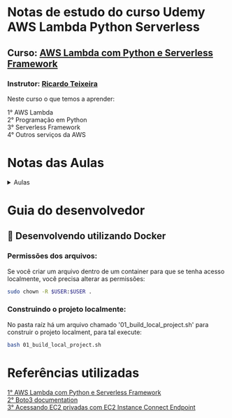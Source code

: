 # Notas de estudo do curso Udemy AWS Lambda Python Serverless

## Curso: [AWS Lambda com Python e Serverless Framework](https://www.udemy.com/course/aws-lambda-com-python-e-serverless-framework/)  
### Instrutor: [Ricardo Teixeira](https://www.udemy.com/user/f13f3617-1b4a-4f76-974a-29bf554ccc6d/ )  

Neste curso o que temos a aprender:  

1° AWS Lambda  
2° Programação em Python  
3° Serverless Framework  
4° Outros serviços da AWS  

# Notas das Aulas
<details>
    <summary>Aulas</summary>
    <ul>
        <li><a href="https://github.com/claudimf/udemy-aws-lambda-python-serverless/tree/main/curso-base">Introdução ao Python</a></li>
    </ul>
    <ul>
        <li><a href="https://github.com/claudimf/udemy-aws-lambda-python-serverless/tree/main/usando-boto3">Utilizando o Boto3</a></li>
    </ul>
</details>

# Guia do desenvolvedor

## 🐳 Desenvolvendo utilizando Docker

### Permissões dos arquivos:
Se você criar um arquivo dentro de um container para que se tenha acesso localmente, você precisa alterar as permissões:

```sh
sudo chown -R $USER:$USER .
```
### Construindo o projeto localmente:
No pasta raíz há um arquivo chamado '01_build_local_project.sh' para construir o projeto localment, para tal execute:

```sh
bash 01_build_local_project.sh
```

# Referências utilizadas
[1° AWS Lambda com Python e Serverless Framework](https://www.udemy.com/course/aws-lambda-com-python-e-serverless-framework/)  
[2° Boto3 documentation](https://boto3.amazonaws.com/v1/documentation/api/latest/index.html)  
[3° Acessando EC2 privadas com EC2 Instance Connect Endpoint](https://www.youtube.com/watch?v=BCVkyoe9aoI)  
